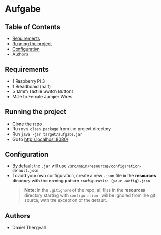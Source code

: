 # Aufgabe

## Table of Contents

* [Requirements](#requirements)
* [Running the project](#running-the-project)
* [Configuration](#configuration)
* [Authors](#authors)

## Requirements

* 1 Raspberry Pi 3
* 1 Breadboard (half)
* 5 12mm Tactile Switch Buttons
* Male to Female Jumper Wires

## Running the project

* Clone the repo
* Run `mvn clean package` from the project directory
* Run `java -jar target/aufgabe.jar`
* Go to [http://localhost:8080/](http://localhost:8080/)

## Configuration

* By default the `.jar` will use `/src/main/resources/configuration-default.json`
* To add your own configuration, create a new `.json` file in the __resources__ directory with the naming pattern `configuration-{your-config}.json`
    > __Note:__ In the `.gitignore` of the repo, all files in the __resources__ directory starting with `configuration-` will be ignored from the git source, with the exception of the default.
    
    
## Authors

* Daniel Thengvall